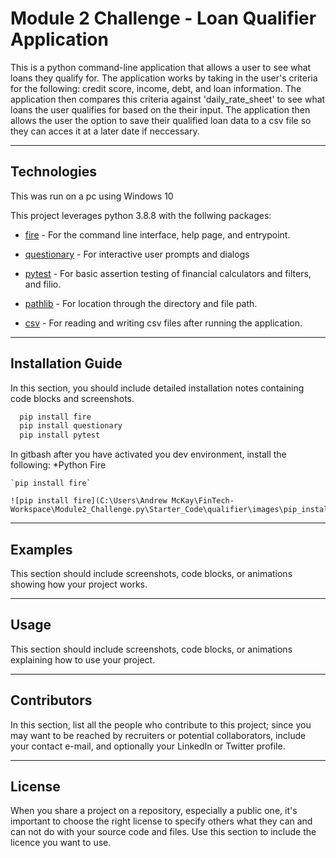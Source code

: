 # Module 2 Challenge - Loan Qualifier Application

This is a python command-line application that allows a user to see what loans they qualify for. The application works by taking in the user's criteria for the following: credit score, income, debt, and loan information. The application then compares this criteria against 'daily_rate_sheet' to see what loans the user qualifies for based on the their input. The application then allows the user the option to save their qualified loan data to a csv file so they can acces it at a later date if neccessary. 

---

## Technologies

This was run on a pc using Windows 10

This project leverages python 3.8.8 with the follwing packages:

* [fire](https://github.com/google/python-fire) - For the command line interface, help page, and entrypoint.

* [questionary](https://github.com/tmbo/questionary) - For interactive user prompts and dialogs

* [pytest](https://docs.pytest.org/en/stable/) - For basic assertion testing of financial calculators and filters, and filio.

* [pathlib](https://docs.python.org/3/library/pathlib.html) - For location through the directory and file path.

* [csv](https://docs.python.org/3/library/csv.html) - For reading and writing csv files after running the application.

---

## Installation Guide

In this section, you should include detailed installation notes containing code blocks and screenshots.
```python
  pip install fire
  pip install questionary
  pip install pytest
```
In gitbash after you have activated you dev environment, install the following:
*Python Fire

    `pip install fire`

    ![pip install fire](C:\Users\Andrew McKay\FinTech-Workspace\Module2_Challenge.py\Starter_Code\qualifier\images\pip_install_fire.JPG)


---

## Examples

This section should include screenshots, code blocks, or animations showing how your project works.

---

## Usage

This section should include screenshots, code blocks, or animations explaining how to use your project.

---

## Contributors

In this section, list all the people who contribute to this project; since you may want to be reached by recruiters or potential collaborators, include your contact e-mail, and optionally your LinkedIn or Twitter profile.

---

## License

When you share a project on a repository, especially a public one, it's important to choose the right license to specify others what they can and can not do with your source code and files. Use this section to include the licence you want to use.
